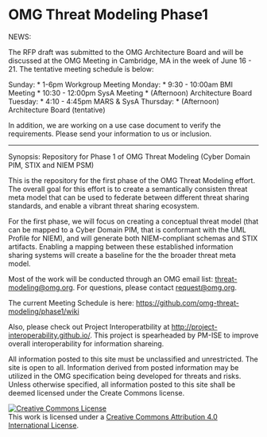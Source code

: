 OMG Threat Modeling Phase1
======

NEWS: 


The RFP draft was submitted to the OMG Architecture Board and will be discussed at the OMG Meeting in Cambridge, MA in the week of June 16 - 21. The tentative meeting schedule is below: 

Sunday: 
	* 1-6pm Workgroup Meeting
Monday: 
	* 9:30 - 10:00am BMI Meeting
	* 10:30 - 12:00pm SysA Meeting
	* (Afternoon) Architecture Board
Tuesday: 
	* 4:10 - 4:45pm MARS & SysA
Thursday: 
	* (Afternoon) Architecture Board (tentative)


In addition, we are working on a use case document to verify the requirements. Please send your information to us or inclusion. 

---
		
Synopsis: Repository for Phase 1 of OMG Threat Modeling (Cyber Domain PIM, STIX and NIEM PSM)

This is the repository for the first phase of the OMG Threat Modeling effort. The overall goal for this effort is to create a semantically consisten threat meta model that can be used to federate between different threat sharing standards, and enable a vibrant threat sharing ecosystem. 

For the first phase, we will focus on creating a conceptual threat model (that can be mapped to a Cyber Domain PIM, that is conformant with the UML Profile for NIEM), and will generate both NIEM-compliant schemas and STIX artifacts. Enabling a mapping between these established information sharing systems will create a baseline for the the broader threat meta model. 

Most of the work will be conducted through an OMG email list: threat-modeling@omg.org. For questions, please contact request@omg.org. 

The current Meeting Schedule is here: https://github.com/omg-threat-modeling/phase1/wiki

Also, please check out Project Interoperatbility at http://project-interoperability.github.io/. This project is spearheaded by PM-ISE to improve overall interoperability for information shareing. 

All information posted to this site must be unclassified and unrestricted. The site is open to all. Information derived from posted information may be utilized in the OMG specification being developed for threats and risks. Unless otherwise specified, all information posted to this site shall be deemed licensed under the Create Commons license.

<a rel="license" href="http://creativecommons.org/licenses/by/4.0/"><img alt="Creative Commons License" style="border-width:0" src="http://i.creativecommons.org/l/by/4.0/88x31.png" /></a><br />This work is licensed under a <a rel="license" href="http://creativecommons.org/licenses/by/4.0/">Creative Commons Attribution 4.0 International License</a>.

